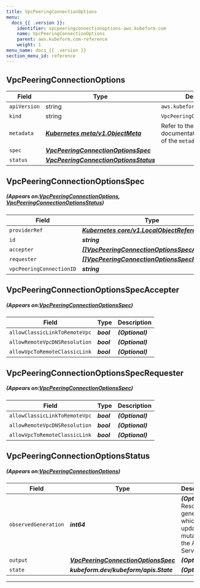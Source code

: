 ```yaml
---
title: VpcPeeringConnectionOptions
menu:
  docs_{{ .version }}:
    identifier: vpcpeeringconnectionoptions-aws.kubeform.com
    name: VpcPeeringConnectionOptions
    parent: aws.kubeform.com-reference
    weight: 1
menu_name: docs_{{ .version }}
section_menu_id: reference
---
```


## VpcPeeringConnectionOptions
| Field | Type | Description |
| ------ | ----- | ----------- |
| `apiVersion` | string | `aws.kubeform.com/v1alpha1` |
|    `kind` | string | `VpcPeeringConnectionOptions` |
| `metadata` | ***[Kubernetes meta/v1.ObjectMeta](https://kubernetes.io/docs/reference/generated/kubernetes-api/v1.13/#objectmeta-v1-meta)***|Refer to the Kubernetes API documentation for the fields of the `metadata` field.|
| `spec` | ***[VpcPeeringConnectionOptionsSpec](#VpcPeeringConnectionOptionsSpec)***||
| `status` | ***[VpcPeeringConnectionOptionsStatus](#VpcPeeringConnectionOptionsStatus)***||
## VpcPeeringConnectionOptionsSpec
##### (Appears on:[VpcPeeringConnectionOptions](#VpcPeeringConnectionOptions), [VpcPeeringConnectionOptionsStatus](#VpcPeeringConnectionOptionsStatus))
| Field | Type | Description |
| ------ | ----- | ----------- |
| `providerRef` | ***[Kubernetes core/v1.LocalObjectReference](https://kubernetes.io/docs/reference/generated/kubernetes-api/v1.13/#localobjectreference-v1-core)***||
| `id` | ***string***||
| `accepter` | ***[[]VpcPeeringConnectionOptionsSpecAccepter](#VpcPeeringConnectionOptionsSpecAccepter)***| ***(Optional)*** |
| `requester` | ***[[]VpcPeeringConnectionOptionsSpecRequester](#VpcPeeringConnectionOptionsSpecRequester)***| ***(Optional)*** |
| `vpcPeeringConnectionID` | ***string***||
## VpcPeeringConnectionOptionsSpecAccepter
##### (Appears on:[VpcPeeringConnectionOptionsSpec](#VpcPeeringConnectionOptionsSpec))
| Field | Type | Description |
| ------ | ----- | ----------- |
| `allowClassicLinkToRemoteVpc` | ***bool***| ***(Optional)*** |
| `allowRemoteVpcDNSResolution` | ***bool***| ***(Optional)*** |
| `allowVpcToRemoteClassicLink` | ***bool***| ***(Optional)*** |
## VpcPeeringConnectionOptionsSpecRequester
##### (Appears on:[VpcPeeringConnectionOptionsSpec](#VpcPeeringConnectionOptionsSpec))
| Field | Type | Description |
| ------ | ----- | ----------- |
| `allowClassicLinkToRemoteVpc` | ***bool***| ***(Optional)*** |
| `allowRemoteVpcDNSResolution` | ***bool***| ***(Optional)*** |
| `allowVpcToRemoteClassicLink` | ***bool***| ***(Optional)*** |
## VpcPeeringConnectionOptionsStatus
##### (Appears on:[VpcPeeringConnectionOptions](#VpcPeeringConnectionOptions))
| Field | Type | Description |
| ------ | ----- | ----------- |
| `observedGeneration` | ***int64***| ***(Optional)*** Resource generation, which is updated on mutation by the API Server.|
| `output` | ***[VpcPeeringConnectionOptionsSpec](#VpcPeeringConnectionOptionsSpec)***| ***(Optional)*** |
| `state` | ***kubeform.dev/kubeform/apis.State***| ***(Optional)*** |
---
